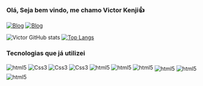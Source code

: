 ### Olá, Seja bem vindo, me chamo Victor Kenji👍
[![Blog](https://img.shields.io/badge/Instagram-E4405F?style=for-the-badge&logo=instagram&logoColor=white)](https://www.instagram.com/0sakikenjii/) 
[![Blog](	https://img.shields.io/badge/LinkedIn-0077B5?style=for-the-badge&logo=linkedin&logoColor=white)](https://www.linkedin.com/in/victorkenjii/)

![Victor GitHub stats](https://github-readme-stats.vercel.app/api?username=osakikenjii&show_icons=true&theme=dark)
[![Top Langs](https://github-readme-stats.vercel.app/api/top-langs/?username=osakikenjii&layout=compact&hide_border=true&title_color=FFFFFF&text_color=FFFFFF&bg_color=1C1C1C)](https://github.com/osakikenjii)

### Tecnologias que já utilizei 
<div Style="display: iline_block">
    <img align="center" alt="html5" src="https://img.shields.io/badge/HTML5-E34F26?style=for-the-badge&logo=html5&logoColor=white"/>
    <img align="center" alt="Css3" src="https://img.shields.io/badge/CSS3-1572B6?style=for-the-badge&logo=css3&logoColor=white"/>
    <img align="center" alt="Css3" src="https://img.shields.io/badge/JavaScript-F7DF1E?style=for-the-badge&logo=javascript&logoColor=black"/>
    <img align="center" alt="Css3" src="https://img.shields.io/badge/Eclipse-2C2255?style=for-the-badge&logo=eclipse&logoColor=white"/>
    <img align="center" alt="html5" src="https://img.shields.io/badge/Java-ED8B00?style=for-the-badge&logo=openjdk&logoColor=white"/>
    <img align="center" alt="html5" src="https://img.shields.io/badge/Spring-6DB33F?style=for-the-badge&logo=spring&logoColor=white"/>
    <img align="center" alt="html5" src="https://img.shields.io/badge/C%23-239120?style=for-the-badge&logo=c-sharp&logoColor=white"/>
    <img Style="margin-top: 5px" align="center" alt="html5" src="https://img.shields.io/badge/Bootstrap-563D7C?style=for-the-badge&logo=bootstrap&logoColor=white"/>
    <img Style="margin-top: 5px" align="center" alt="html5" src="https://img.shields.io/badge/MySQL-00000F?style=for-the-badge&logo=mysql&logoColor=white"/>
    <img Style="margin-top: 5px" align="center" alt="html5" src="https://img.shields.io/badge/Microsoft_Visio-3955A3?style=for-the-badgee&logo=microsoft-visio&logoColor=white"/>
<div>
